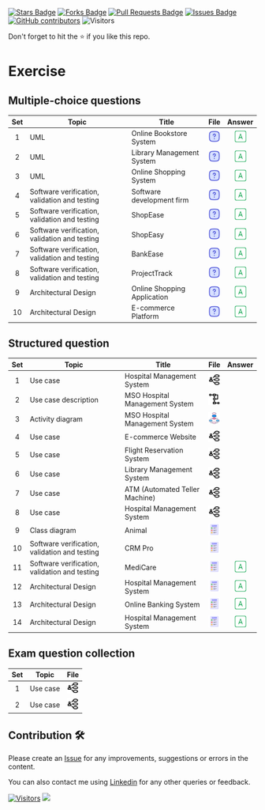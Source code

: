 <a href="https://github.com/drshahizan/software-engineering/stargazers"><img src="https://img.shields.io/github/stars/drshahizan/software-engineering" alt="Stars Badge"/></a>
<a href="https://github.com/drshahizan/software-engineering/network/members"><img src="https://img.shields.io/github/forks/drshahizan/software-engineering" alt="Forks Badge"/></a>
<a href="https://github.com/drshahizan/software-engineering/pulls"><img src="https://img.shields.io/github/issues-pr/drshahizan/software-engineering" alt="Pull Requests Badge"/></a>
<a href="https://github.com/drshahizan/software-engineering"><img src="https://img.shields.io/github/issues/drshahizan/software-engineering" alt="Issues Badge"/></a>
<a href="https://github.com/drshahizan/software-engineering/graphs/contributors"><img alt="GitHub contributors" src="https://img.shields.io/github/contributors/drshahizan/software-engineering?color=2b9348"></a>
![Visitors](https://api.visitorbadge.io/api/visitors?path=https%3A%2F%2Fgithub.com%2Fdrshahizan%2Fsoftware-engineering&labelColor=%23d9e3f0&countColor=%23697689&style=flat)

Don't forget to hit the :star: if you like this repo.

# Exercise

## Multiple-choice questions
| Set | Topic |  Title | File | Answer |
| :-----: |  ------ | ------ | :-----: | :-----: |
| 1 | UML | Online Bookstore System | <a href="./uml/mcq/mcq1.md" ><img src="../images/question.svg" width="24px" height="24px" ></a> | <a href="./uml/submission/sec01/drshahizan/mcq1.md" ><img src="../images/answer.png" width="24px" height="24px" ></a> |
| 2 | UML | Library Management System | <a href="./uml/mcq/mcq2.md" ><img src="../images/question.svg" width="24px" height="24px" ></a> | <a href="./uml/submission/sec01/drshahizan/mcq2.md" ><img src="../images/answer.png" width="24px" height="24px" ></a> |
| 3 | UML | Online Shopping System | <a href="./uml/mcq/mcq3.md" ><img src="../images/question.svg" width="24px" height="24px" ></a> | <a href="./uml/submission/sec01/drshahizan/mcq3.md" ><img src="../images/answer.png" width="24px" height="24px" ></a> |
| 4 | Software verification, validation and testing | Software development firm | <a href="./val/mcq4.md" ><img src="../images/question.svg" width="24px" height="24px" ></a> | <a href="./uml/submission/sec01/drshahizan/mcq4.md" ><img src="../images/answer.png" width="24px" height="24px" ></a> |
| 5 | Software verification, validation and testing | ShopEase | <a href="./val/mcq5.md" ><img src="../images/question.svg" width="24px" height="24px" ></a> | <a href="./uml/submission/sec01/drshahizan/mcq5.md" ><img src="../images/answer.png" width="24px" height="24px" ></a> |
| 6 | Software verification, validation and testing | ShopEasy | <a href="./val/mcq6.md" ><img src="../images/question.svg" width="24px" height="24px" ></a> | <a href="./uml/submission/sec01/drshahizan/mcq6.md" ><img src="../images/answer.png" width="24px" height="24px" ></a> |
| 7 | Software verification, validation and testing | BankEase | <a href="./val/mcq7.md" ><img src="../images/question.svg" width="24px" height="24px" ></a> | <a href="./uml/submission/sec01/drshahizan/mcq7.md" ><img src="../images/answer.png" width="24px" height="24px" ></a> |
| 8 | Software verification, validation and testing | ProjectTrack | <a href="./val/mcq8.md" ><img src="../images/question.svg" width="24px" height="24px" ></a> | <a href="./uml/submission/sec01/drshahizan/mcq8.md" ><img src="../images/answer.png" width="24px" height="24px" ></a> |
| 9 | Architectural Design | Online Shopping Application | <a href="./ad/mcq9.md" ><img src="../images/question.svg" width="24px" height="24px" ></a> | <a href="./uml/submission/sec01/drshahizan/mcq9.md" ><img src="../images/answer.png" width="24px" height="24px" ></a> |
| 10 | Architectural Design | E-commerce Platform | <a href="./ad/mcq10.md" ><img src="../images/question.svg" width="24px" height="24px" ></a> | <a href="./uml/submission/sec01/drshahizan/mcq10.md" ><img src="../images/answer.png" width="24px" height="24px" ></a> |

## Structured question
| Set | Topic |  Title |File | Answer |
| :-----: |  ------ | ------ | :-----: | :-----: |
| 1 | Use case | Hospital Management System | <a href="./uml/uc/uc1.md" ><img src="../images/ucase.png" width="24px" height="24px" ></a> |
| 2 | Use case description| MSO Hospital Management System | <a href="./uml/uc/ucd1.md" ><img src="../images/ad.png" width="24px" height="24px" ></a> | 
| 3 | Activity diagram| MSO Hospital Management System | <a href="./uml/uc/ad1.md" ><img src="../images/flowchart.png" width="24px" height="24px" ></a> | 
| 4 | Use case | E-commerce Website | <a href="./uml/uc/uc2.md" ><img src="../images/ucase.png" width="24px" height="24px" ></a> | 
| 5 | Use case | Flight Reservation System | <a href="./uml/uc/uc3.md" ><img src="../images/ucase.png" width="24px" height="24px" ></a> | 
| 6 | Use case | Library Management System | <a href="./uml/uc/uc4.md" ><img src="../images/ucase.png" width="24px" height="24px" ></a> | 
| 7 | Use case | ATM (Automated Teller Machine) | <a href="./uml/uc/uc5.md" ><img src="../images/ucase.png" width="24px" height="24px" ></a> | 
| 8 | Use case | Hospital Management System | <a href="./uml/uc/uc6.md" ><img src="../images/ucase.png" width="24px" height="24px" ></a> | 
| 9 | Class diagram| Animal | <a href="./uml/uc/cd1.md" ><img src="../images/test.png" width="24px" height="24px" ></a> | 
| 10 | Software verification, validation and testing | CRM Pro | <a href="./val/val1.md" ><img src="../images/test.png" width="24px" height="24px" ></a> | 
| 11 | Software verification, validation and testing | MediCare | <a href="./val/val2.md" ><img src="../images/test.png" width="24px" height="24px" ></a> | <a href="./uml/submission/sec01/drshahizan/val2.md" ><img src="../images/answer.png" width="24px" height="24px" ></a> |
| 12 | Architectural Design | Hospital Management System | <a href="./ad/ad2.md" ><img src="../images/test.png" width="24px" height="24px" ></a> | <a href="./uml/submission/sec01/drshahizan/ad2.md" ><img src="../images/answer.png" width="24px" height="24px" ></a> |
| 13 | Architectural Design | Online Banking System | <a href="./ad/ad3.md" ><img src="../images/test.png" width="24px" height="24px" ></a> | <a href="./uml/submission/sec01/drshahizan/ad3.md" ><img src="../images/answer.png" width="24px" height="24px" ></a> |
| 14 | Architectural Design | Hospital Management System | <a href="./ad/ad4.md" ><img src="../images/test.png" width="24px" height="24px" ></a> | <a href="./uml/submission/sec01/drshahizan/ad4.md" ><img src="../images/answer.png" width="24px" height="24px" ></a> |

## Exam question collection

| Set | Topic |File |
| :-----: |  ------   | :-----: | 
| 1 | Use case  | <a href="./exam/struc1.md" ><img src="../images/ucase.png" width="24px" height="24px" ></a> |
| 2 | Use case  | <a href="./exam/struc2.md" ><img src="../images/ucase.png" width="24px" height="24px" ></a> |

## Contribution 🛠️
Please create an [Issue](https://github.com/drshahizan/software-engineering/issues) for any improvements, suggestions or errors in the content.

You can also contact me using [Linkedin](https://www.linkedin.com/in/drshahizan/) for any other queries or feedback.

[![Visitors](https://api.visitorbadge.io/api/visitors?path=https%3A%2F%2Fgithub.com%2Fdrshahizan&labelColor=%23697689&countColor=%23555555&style=plastic)](https://visitorbadge.io/status?path=https%3A%2F%2Fgithub.com%2Fdrshahizan)
![](https://hit.yhype.me/github/profile?user_id=81284918)


